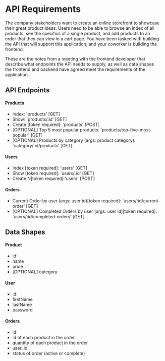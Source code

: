 # API Requirements

The company stakeholders want to create an online storefront to showcase their great product ideas. Users need to be able to browse an index of all products, see the specifics of a single product, and add products to an order that they can view in a cart page. You have been tasked with building the API that will support this application, and your coworker is building the frontend.

These are the notes from a meeting with the frontend developer that describe what endpoints the API needs to supply, as well as data shapes the frontend and backend have agreed meet the requirements of the application.

## API Endpoints

#### Products

- Index: 'products' [GET]
- Show: 'products/:id' [GET]
- Create [token required]: 'products' [POST]
- [OPTIONAL] Top 5 most popular products: 'products/top-five-most-popular' [GET]
- [OPTIONAL] Products by category (args: product category): 'category/:id/products' [GET]

#### Users

- Index [token required]: 'users' [GET]
- Show [token required]: 'users/:id' [GET]
- Create N[token required]:'users' [POST]

#### Orders

- Current Order by user (args: user id)[token required]: 'users/:id/current-order' [GET]
- [OPTIONAL] Completed Orders by user (args: user id)[token required]: 'users/:id/completed-orders' [GET]

## Data Shapes

#### Product

- id
- name
- price
- [OPTIONAL] category

#### User

- id
- firstName
- lastName
- password

#### Orders

- id
- id of each product in the order
- quantity of each product in the order
- user_id
- status of order (active or complete)

